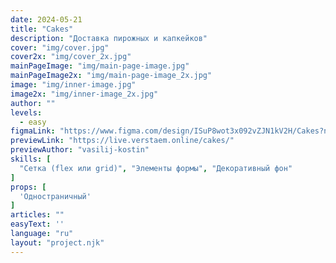 ```yaml
---
date: 2024-05-21
title: "Cakes"
description: "Доставка пирожных и капкейков"
cover: "img/cover.jpg"
cover2x: "img/cover_2x.jpg"
mainPageImage: "img/main-page-image.jpg"
mainPageImage2x: "img/main-page-image_2x.jpg"
image: "img/inner-image.jpg"
image2x: "img/inner-image_2x.jpg"
author: ""
levels:
  - easy
figmaLink: "https://www.figma.com/design/ISuP8wot3x092vZJN1kV2H/Cakes?node-id=0%3A1&t=ZPYgwCgwxcnaBZ15-1"
previewLink: "https://live.verstaem.online/cakes/"
previewAuthor: "vasilij-kostin"
skills: [
  "Сетка (flex или grid)", "Элементы формы", "Декоративный фон"
]
props: [
  'Одностраничный'
]
articles: ""
easyText: ''
language: "ru"
layout: "project.njk"
---
```

